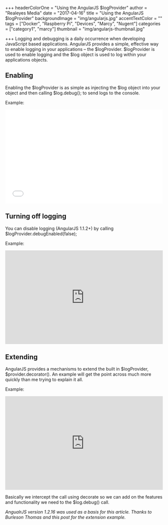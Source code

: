+++
headerColorOne = "Using the AngularJS $logProvider"
author = "Realeyes Media"
date = "2017-04-16"
title = "Using the AngularJS $logProvider"
backgroundImage = "img/angularjs.jpg"
accentTextColor = ""
tags = ["Docker", "Raspberry Pi", "Devices", "Marcy", "Nugent"]
categories = ["category1", "marcy"]
thumbnail = "img/angularjs-thumbnail.jpg"

+++
Logging and debugging is a daily occurrence when developing JavaScript based applications. AngularJS provides a simple, effective way to enable logging in your applications – the $logProvider. $logProvider is used to enable logging and the $log object is used to log within your applications objects.

## Enabling

Enabling the $logProvider is as simple as injecting the $log object into your object and then calling $log.debug(); to send logs to the console.

Example:
<iframe width="100%" height="300" src="//jsfiddle.net/bp3289/qabwzs2h/2/embedded/js,html,css,result" allowfullscreen="allowfullscreen" allowpaymentrequest frameborder="0"></iframe>


## Turning off logging


You can disable logging (AngularJS 1.1.2+) by calling
$logProvider.debugEnabled(false);

Example:
<iframe src="http://jsfiddle.net/jccrosby/N2B6R/embedded/js,html,result" height="300" width="100%" allowfullscreen="allowfullscreen" frameborder="0"></iframe>

## Extending

AngularJS provides a mechanisms to extend the built in $logProvider, $provider.decorator(). An example will get the point across much more quickly than me trying to explain it all.

Example:
<iframe src="http://jsfiddle.net/jccrosby/d7P5C/embedded/js,html,result" height="300" width="100%" allowfullscreen="allowfullscreen" frameborder="0"></iframe>

Basically we intercept the call using decorate so we can add on the features and functionality we need to the $log.debug() call.

*AngualrJS version 1.2.16 was used as a basis for this article.*
*Thanks to Burleson Thomas and this post for the extension example.*